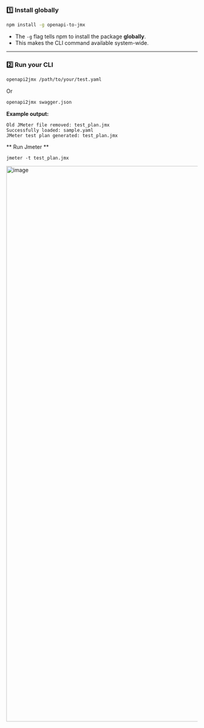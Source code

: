 

### 1️⃣ Install globally

```bash
npm install -g openapi-to-jmx
```

* The `-g` flag tells npm to install the package **globally**.
* This makes the CLI command available system-wide.

---

### 2️⃣ Run your CLI

```bash
openapi2jmx /path/to/your/test.yaml
```
Or 
```bash
openapi2jmx swagger.json
```

**Example output:**

```
Old JMeter file removed: test_plan.jmx
Successfully loaded: sample.yaml
JMeter test plan generated: test_plan.jmx
```
** Run Jmeter ** 
```
jmeter -t test_plan.jmx 
```
<img width="2338" height="1464" alt="image" src="https://github.com/user-attachments/assets/bf4eaea2-468b-4f20-ad08-c636aebd1966" />

